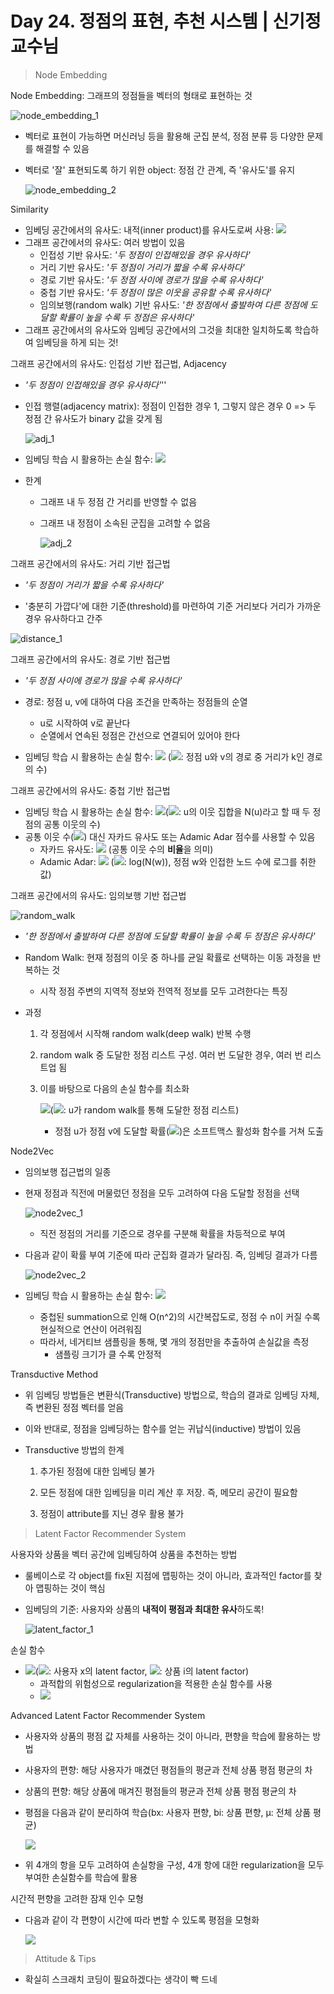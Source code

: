 # Day 24. 정점의 표현, 추천 시스템 | 신기정 교수님

> Node Embedding

Node Embedding: 그래프의 정점들을 벡터의 형태로 표현하는 것

![node_embedding_1](https://github.com/iloveslowfood/iloveTIL/blob/main/boostcamp_ai/etc/images/week05/node_embedding_1.jpg?raw=true)

- 벡터로 표현이 가능하면 머신러닝 등을 활용해 군집 분석, 정점 분류 등 다양한 문제를 해결할 수 있음

- 벡터로 '잘' 표현되도록 하기 위한 object: 정점 간 관계, 즉 '유사도'를 유지

  ![node_embedding_2](https://github.com/iloveslowfood/iloveTIL/blob/main/boostcamp_ai/etc/images/week05/node_embedding_2.jpg?raw=true)

Similarity

- 임베딩 공간에서의 유사도: 내적(inner product)를 유사도로써 사용: ![](https://render.githubusercontent.com/render/math?math=%5Cdisplaystyle+z_v%5E%7B%5Cintercal%7Dz_%7Bu%7D+%3D+%7C%7Cz_%7Bu%7D%7C%7C+%5Ccdot+%7C%7Cz_%7Bv%7D%7C%7C+%5Ccdot+cos%28%5Ctheta%29)
- 그래프 공간에서의 유사도: 여러 방법이 있음
  - 인접성 기반 유사도: *'두 정점이 인접해있을 경우 유사하다'*
  - 거리 기반 유사도: *'두 정점이 거리가 짧을 수록 유사하다'*
  - 경로 기반 유사도: *'두 정점 사이에 경로가 많을 수록 유사하다'*
  - 중첩 기반 유사도: *'두 정점이 많은 이웃을 공유할 수록 유사하다'*
  - 임의보행(random walk) 기반 유사도: *'한 정점에서 출발하여 다른 정점에 도달할 확률이 높을 수록 두 정점은 유사하다'*
- 그래프 공간에서의 유사도와 임베딩 공간에서의 그것을 최대한 일치하도록 학습하여 임베딩을 하게 되는 것!

그래프 공간에서의 유사도: 인접성 기반 접근법, Adjacency

- *'두 정점이 인접해있을 경우 유사하다'*''

- 인접 행렬(adjacency matrix): 정점이 인접한 경우 1, 그렇지 않은 경우 0 => 두 정점 간 유사도가 binary 값을 갖게 됨

  ![adj_1](https://github.com/iloveslowfood/iloveTIL/blob/main/boostcamp_ai/etc/images/week05/adj_1.jpg?raw=true)

- 임베딩 학습 시 활용하는 손실 함수: ![](https://render.githubusercontent.com/render/math?math=%5Cdisplaystyle+L+%3D+%5Csum_%7B%28u%2C+v%29+%5Cin+V+%5Ctimes+V%7D+%7C%7Cz_%7Bu%7D%5E%7B%5Cintercal%7Dz_%7Bv%7D+-+A_%7Bu%2C+v%7D%7C%7C%5E%7B2%7D)

- 한계

  - 그래프 내 두 정점 간 거리를 반영할 수 없음

  - 그래프 내 정점이 소속된 군집을 고려할 수 없음

    ![adj_2](https://github.com/iloveslowfood/iloveTIL/blob/main/boostcamp_ai/etc/images/week05/adj_2.jpg?raw=true)

그래프 공간에서의 유사도: 거리 기반 접근법

- *'두 정점이 거리가 짧을 수록 유사하다'*

- '충분히 가깝다'에 대한 기준(threshold)를 마련하여 기준 거리보다 거리가 가까운 경우 유사하다고 간주

![distance_1](https://github.com/iloveslowfood/iloveTIL/blob/main/boostcamp_ai/etc/images/week05/distance_1.jpg?raw=true)

그래프 공간에서의 유사도: 경로 기반 접근법

- *'두 정점 사이에 경로가 많을 수록 유사하다'*

- 경로: 정점 u, v에 대하여 다음 조건을 만족하는 정점들의 순열
  - u로 시작하여 v로 끝난다
  - 순열에서 연속된 정점은 간선으로 연결되어 있어야 한다
- 임베딩 학습 시 활용하는 손실 함수: ![](https://render.githubusercontent.com/render/math?math=%5Cdisplaystyle+L+%3D+%5Csum_%7B%28u%2C+v%29+%5Cin+V+%5Ctimes+V%7D+%7C%7Cz_%7Bu%7D%5E%7B%5Cintercal%7Dz_%7Bv%7D+-+A_%7Bu%2C+v%7D%5E%7Bk%7D%7C%7C%5E%7B2%7D) (![](https://render.githubusercontent.com/render/math?math=%5Cdisplaystyle+A_%7Bu%2C+v%7D%5E%7Bk%7D): 정점 u와 v의 경로 중 거리가 k인 경로의 수)

그래프 공간에서의 유사도: 중첩 기반 접근법

- 임베딩 학습 시 활용하는 손실 함수: ![](https://render.githubusercontent.com/render/math?math=%5Cdisplaystyle+L+%3D+%5Csum_%7B%28u%2C+v%29+%5Cin+V+%5Ctimes+V%7D+%7C%7Cz_%7Bu%7D%5E%7B%5Cintercal%7Dz_%7Bv%7D+-+S_%7Bu%2C+v%7D%7C%7C%5E%7B2%7D)(![](https://render.githubusercontent.com/render/math?math=%5Cdisplaystyle+S_%7Bu%2C+v%7D+%3D+%7CN%28u%29+%5Ccap+N%28v%29%7C+%3D+%5Csum_%7Bw+%5Cin+N%28u%29+%5Ccap+N%28v%29%7D+1): u의 이웃 집합을 N(u)라고 할 때 두 정점의 공통 이웃의 수)
- 공통 이웃 수(![](https://render.githubusercontent.com/render/math?math=%5Cdisplaystyle+S_%7Bu%2C+v%7D+%3D+%7CN%28u%29+%5Ccap+N%28v%29%7C+%3D+%5Csum_%7Bw+%5Cin+N%28u%29+%5Ccap+N%28v%29%7D+1)) 대신 자카드 유사도 또는 Adamic Adar 점수를 사용할 수 있음
  - 자카드 유사도: ![](https://render.githubusercontent.com/render/math?math=%5Cdisplaystyle+%5Cfrac+%7BN_%7Bu%7D+%5Ccap+N_%7Bv%7D%7D+%7BN_%7Bu%7D+%5Ccup+N_%7Bv%7D%7D) (공통 이웃 수의 **비율**을 의미)
  - Adamic Adar: ![](https://render.githubusercontent.com/render/math?math=%5Cdisplaystyle+%5Csum_%7Bw+%5Cin+N_%7Bu%7D+%5Ccap+N_%7Bv%7D%7D+%5Cfrac+%7B1%7D+%7Bd_%7Bw%7D%7D) (![](https://render.githubusercontent.com/render/math?math=%5Cdisplaystyle+d_%7Bw%7D): log(N(w)), 정점 w와 인접한 노드 수에 로그를 취한 값)

그래프 공간에서의 유사도: 임의보행 기반 접근법

![random_walk](https://github.com/iloveslowfood/iloveTIL/blob/main/boostcamp_ai/etc/images/week05/random_walk.jpg?raw=true)

- *'한 정점에서 출발하여 다른 정점에 도달할 확률이 높을 수록 두 정점은 유사하다'*

- Random Walk: 현재 정점의 이웃 중 하나를 균일 확률로 선택하는 이동 과정을 반복하는 것

  - 시작 정점 주변의 지역적 정보와 전역적 정보를 모두 고려한다는 특징

- 과정

  1. 각 정점에서 시작해 random walk(deep walk) 반복 수행

  2. random walk 중 도달한 정점 리스트 구성. 여러 번 도달한 경우, 여러 번 리스트업 됨

  3. 이를 바탕으로 다음의 손실 함수를 최소화

     ![](https://render.githubusercontent.com/render/math?math=%5Cdisplaystyle+L+%3D+%5Csum_%7Bu+%5Cin+V%7D+%5Csum_%7Bv+%5Cin+N_%7BR%7D%28v%29%7D+-+log%28P%28v+%7C+z_%7Bu%7D%29%29)(![](https://render.githubusercontent.com/render/math?math=%5Cdisplaystyle+N_%7BR%7D%28u%29): u가 random walk를 통해 도달한 정점 리스트)

     - 정점 u가 정점 v에 도달할 확률(![](https://render.githubusercontent.com/render/math?math=%5Cdisplaystyle+P%28v%7Cz_%7Bu%7D%29))은 소프트맥스 활성화 함수를 거쳐 도출

Node2Vec

- 임의보행 접근법의 일종

- 현재 정점과 직전에 머물렀던 정점을 모두 고려하여 다음 도달할 정점을 선택

  ![node2vec_1](https://github.com/iloveslowfood/iloveTIL/blob/main/boostcamp_ai/etc/images/week05/node2vec_1.jpg?raw=true)

  - 직전 정점의 거리를 기준으로 경우를 구분해 확률을 차등적으로 부여

- 다음과 같이 확률 부여 기준에 따라 군집화 결과가 달라짐. 즉, 임베딩 결과가 다름

  ![node2vec_2](https://github.com/iloveslowfood/iloveTIL/blob/main/boostcamp_ai/etc/images/week05/node2vec_2.jpg?raw=true)

- 임베딩 학습 시 활용하는 손실 함수: ![](https://render.githubusercontent.com/render/math?math=%5Cdisplaystyle+L+%3D+%5Csum_%7Bu+%5Cin+V%7D+%5Csum_%7Bv+%5Cin+N_%7BR%7D%28u%29%7D+-+Softmax%28z_%7Bu%7D%5E%7B%5Cintercal%7Dz_%7Bv%7D%29)

  - 중첩된 summation으로 인해 O(n^2)의 시간복잡도로, 정점 수 n이 커질 수록 현실적으로 연산이 어려워짐
  - 따라서, 네거티브 샘플링을 통해, 몇 개의 정점만을 추출하여 손실값을 측정
    - 샘플링 크기가 클 수록 안정적

Transductive Method

- 위 임베딩 방법들은 변환식(Transductive) 방법으로, 학습의 결과로 임베딩 자체, 즉 변환된 정점 벡터를 얻음

- 이와 반대로, 정점을 임베딩하는 함수를 얻는 귀납식(inductive) 방법이 있음

- Transductive 방법의 한계

  1. 추가된 정점에 대한 임베딩 불가

  2. 모든 정점에 대한 임베딩을 미리 계산 후 저장. 즉, 메모리 공간이 필요함

  3. 정점이 attribute를 지닌 경우 활용 불가

     

> Latent Factor Recommender System

사용자와 상품을 벡터 공간에 임베딩하여 상품을 추천하는 방법

- 룰베이스로 각 object를 fix된 지점에 맵핑하는 것이 아니라, 효과적인 factor를 찾아 맵핑하는 것이 핵심

- 임베딩의 기준: 사용자와 상품의 **내적이 평점과 최대한 유사**하도록!

  ![latent_factor_1](https://github.com/iloveslowfood/iloveTIL/blob/main/boostcamp_ai/etc/images/week05/latent_factor_1.jpg?raw=true)

손실 함수

- ![](https://render.githubusercontent.com/render/math?math=%5Cdisplaystyle+%5Csum_%7B%28i%2C+x%29+%5Cin+R%7D+%28r_%7Bxi%7D+-+p_%7Bx%7D%5E%7B%5Cintercal%7Dq_%7Bi%7D%29%5E%7B2%7D)(![](https://render.githubusercontent.com/render/math?math=%5Cdisplaystyle+p_%7Bx%7D): 사용자 x의 latent factor, ![](https://render.githubusercontent.com/render/math?math=%5Cdisplaystyle+q_%7Bi%7D): 상품 i의 latent factor)
  - 과적합의 위험성으로 regularization을 적용한 손실 함수를 사용
  - ![](https://render.githubusercontent.com/render/math?math=%5Cdisplaystyle+%5Csum_%7B%28i%2C+x%29+%5Cin+R%7D+%28r_%7Bxi%7D+-+p_%7Bx%7D%5E%7B%5Cintercal%7Dq_%7Bi%7D%29%5E%7B2%7D+%2B+%5B%5Clambda_%7B1%7D+%5Csum_%7Bx%7D+%7C%7Cp_%7Bx%7D%7C%7C%5E%7B2%7D+%2B+%5Clambda_%7B2%7D+%5Csum_%7Bi%7D+%7C%7Cq_%7Bi%7D%7C%7C%5E%7B2%7D+%5D)

Advanced Latent Factor Recommender System

- 사용자와 상품의 평점 값 자체를 사용하는 것이 아니라, 편향을 학습에 활용하는 방법

- 사용자의 편향: 해당 사용자가 매겼던 평점들의 평균과 전체 상품 평점 평균의 차

- 상품의 편향: 해당 상품에 매겨진 평점들의 평균과 전체 상품 평점 평균의 차

- 평점을 다음과 같이 분리하여 학습(bx: 사용자 편향, bi: 상품 편향, μ: 전체 상품 평균)

  ![](https://render.githubusercontent.com/render/math?math=%5Cdisplaystyle+r_%7Bxi%7D+%3D+%5Cmu+%2B+b_%7Bx%7D+%2B++b_%7Bi%7D+%2B+p_%7Bx%7D%5E%7B%5Cintercal%7Dq_%7Bi%7D)

- 위 4개의 항을 모두 고려하여 손실항을 구성, 4개 항에 대한 regularization을 모두 부여한 손실함수를 학습에 활용

시간적 편향을 고려한 잠재 인수 모형

- 다음과 같이 각 편향이 시간에 따라 변할 수 있도록 평점을 모형화

  ![](https://render.githubusercontent.com/render/math?math=%5Cdisplaystyle+r_%7Bxi%7D+%3D+%5Cmu+%2B+b_%7Bx%7D%28t%29+%2B++b_%7Bi%7D%28t%29+%2B+p_%7Bx%7D%5E%7B%5Cintercal%7Dq_%7Bi%7D)

> Attitude & Tips

- 확실히 스크래치 코딩이 필요하겠다는 생각이 빡 드네